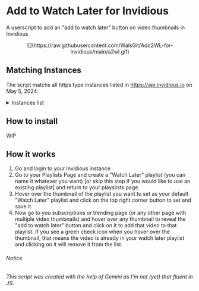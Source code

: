 # Add to Watch Later for Invidious
A userscript to add an "add to watch later" button on video thumbnails in Invidious

<p align="center">![](https://raw.githubusercontent.com/WalsGit/Add2WL-for-Invidious/main/a2wl.gif)</p>

## Matching Instances
The script matchs all https type instances listed in https://api.invidious.io on May 5, 2024:

<details>
<summary>Instances list</summary>
https://yt.artemislena.eu 
https://yewtu.be 
https://invidious.fdn.fr 
https://vid.puffyan.us 
https://invidious.nerdvpn.de 
https://invidious.projectsegfau.lt/ 
https://invidious.lunar.icu 
https://inv.tux.pizza 
https://invidious.flokinet.to 
https://iv.ggtyler.dev 
https://inv.nadeko.net 
https://iv.nboeck.de 
https://invidious.protokolla.fi 
https://invidious.private.coffee 
https://inv.us.projectsegfau.lt 
https://invidious.perennialte.ch 
https://invidious.jing.rocks 
https://invidious.drgns.space 
https://invidious.einfachzocken.eu 
https://inv.oikei.net 
https://vid.lilay.dev 
https://iv.datura.network 
https://yt.drgnz.club 
https://yt.cdaut.de 
https://invidious.privacydev.net 
https://iv.melmac.space 
</details>

## How to install
WIP

## How it works
 1. Go and login to your Invidious instance
 2. Go to your Playlists Page and create a "Watch Later" playlist (you can name it whatever you want) [or skip this step if you would like to use an existing playlist] and return to your playslists page 
 3. Hover over the thumbnail of the playlist you want to set as your default "Watch Later" playlist and click on the top right corner button to set and save it.
 4. Now go to you subscriptions or trending page (or any other page with multiple video thumbnails) and hover over any thumbnail to reveal the "add to watch later" button and click on it to add that video to that playlist. If you see a green check icon when you hover over the thumbnail, that means the video is already in your watch later playlist and clicking on it will remove it from the list.

###### Notice
*This script was created with the help of Gemini as I'm not (yet) that fluent in JS.*